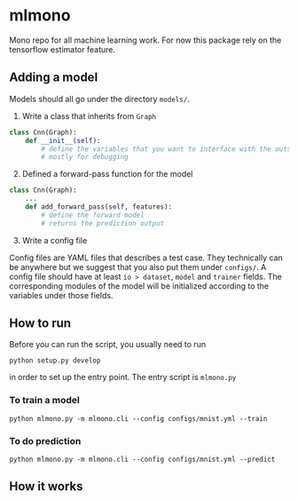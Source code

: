 # mlmono
Mono repo for all machine learning work.
For now this package rely on the tensorflow estimator feature.

## Adding a model

Models should all go under the directory `models/`.

1. Write a class that inherits from `Graph`
```python
class Cnn(Graph):
    def __init__(self):
        # define the variables that you want to interface with the outside
        # mostly for debugging
```
2. Defined a forward-pass function for the model
```python
class Cnn(Graph):
    ...
    def add_forward_pass(self, features):
        # define the forward model
        # returns the prediction output
```

3. Write a config file

Config files are YAML files that describes a test case.
They technically can be anywhere but we suggest that you also put them under `configs/`.
A config file should have at least `io > dataset`, `model` and `trainer` fields.
The corresponding modules of the model will be initialized according to the variables under those fields.

## How to run

Before you can run the script, you usually need to run
```
python setup.py develop
```
in order to set up the entry point. The entry script is `mlmono.py`

### To train a model

```
python mlmono.py -m mlmono.cli --config configs/mnist.yml --train
```

### To do prediction

```
python mlmono.py -m mlmono.cli --config configs/mnist.yml --predict
```

## How it works
